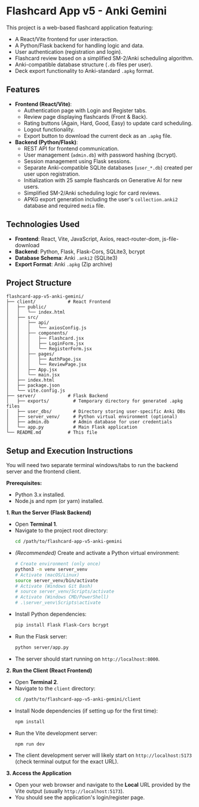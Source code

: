 # Flashcard App v5 - Anki Gemini

This project is a web-based flashcard application featuring:

*   A React/Vite frontend for user interaction.
*   A Python/Flask backend for handling logic and data.
*   User authentication (registration and login).
*   Flashcard review based on a simplified SM-2/Anki scheduling algorithm.
*   Anki-compatible database structure (`.db` files per user).
*   Deck export functionality to Anki-standard `.apkg` format.

## Features

*   **Frontend (React/Vite)**:
    *   Authentication page with Login and Register tabs.
    *   Review page displaying flashcards (Front & Back).
    *   Rating buttons (Again, Hard, Good, Easy) to update card scheduling.
    *   Logout functionality.
    *   Export button to download the current deck as an `.apkg` file.
*   **Backend (Python/Flask)**:
    *   REST API for frontend communication.
    *   User management (`admin.db`) with password hashing (bcrypt).
    *   Session management using Flask sessions.
    *   Separate Anki-compatible SQLite databases (`user_*.db`) created per user upon registration.
    *   Initialization with 25 sample flashcards on Generative AI for new users.
    *   Simplified SM-2/Anki scheduling logic for card reviews.
    *   APKG export generation including the user's `collection.anki2` database and required `media` file.

## Technologies Used

*   **Frontend**: React, Vite, JavaScript, Axios, react-router-dom, js-file-download
*   **Backend**: Python, Flask, Flask-Cors, SQLite3, bcrypt
*   **Database Schema**: Anki `.anki2` (SQLite3)
*   **Export Format**: Anki `.apkg` (Zip archive)

## Project Structure

```
flashcard-app-v5-anki-gemini/
├── client/            # React Frontend
│   ├── public/
│   │   └── index.html
│   ├── src/
│   │   ├── api/
│   │   │   └── axiosConfig.js
│   │   ├── components/
│   │   │   ├── Flashcard.jsx
│   │   │   ├── LoginForm.jsx
│   │   │   └── RegisterForm.jsx
│   │   ├── pages/
│   │   │   ├── AuthPage.jsx
│   │   │   └── ReviewPage.jsx
│   │   ├── App.jsx
│   │   └── main.jsx
│   ├── index.html
│   ├── package.json
│   └── vite.config.js
├── server/            # Flask Backend
│   ├── exports/         # Temporary directory for generated .apkg files
│   ├── user_dbs/        # Directory storing user-specific Anki DBs
│   ├── server_venv/     # Python virtual environment (optional)
│   ├── admin.db         # Admin database for user credentials
│   └── app.py           # Main Flask application
└── README.md          # This file
```

## Setup and Execution Instructions

You will need two separate terminal windows/tabs to run the backend server and the frontend client.

**Prerequisites:**

*   Python 3.x installed.
*   Node.js and npm (or yarn) installed.

**1. Run the Server (Flask Backend)**

*   Open **Terminal 1**.
*   Navigate to the project root directory:
    ```bash
    cd /path/to/flashcard-app-v5-anki-gemini
    ```
*   *(Recommended)* Create and activate a Python virtual environment:
    ```bash
    # Create environment (only once)
    python3 -m venv server_venv
    # Activate (macOS/Linux)
    source server_venv/bin/activate
    # Activate (Windows Git Bash)
    # source server_venv/Scripts/activate
    # Activate (Windows CMD/PowerShell)
    # .\server_venv\Scripts\activate
    ```
*   Install Python dependencies:
    ```bash
    pip install Flask Flask-Cors bcrypt
    ```
*   Run the Flask server:
    ```bash
    python server/app.py
    ```
*   The server should start running on `http://localhost:8000`.

**2. Run the Client (React Frontend)**

*   Open **Terminal 2**.
*   Navigate to the `client` directory:
    ```bash
    cd /path/to/flashcard-app-v5-anki-gemini/client
    ```
*   Install Node dependencies (if setting up for the first time):
    ```bash
    npm install
    ```
*   Run the Vite development server:
    ```bash
    npm run dev
    ```
*   The client development server will likely start on `http://localhost:5173` (check terminal output for the exact URL).

**3. Access the Application**

*   Open your web browser and navigate to the **Local** URL provided by the Vite output (usually `http://localhost:5173`).
*   You should see the application's login/register page. 